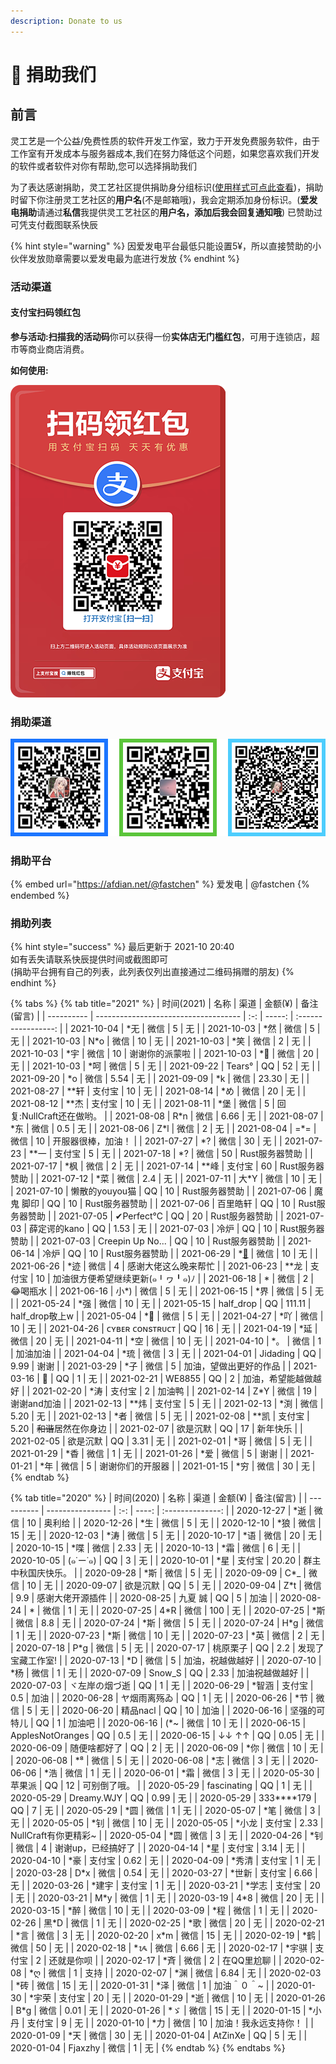 ```yaml
---
description: Donate to us
---
```

# 📝 捐助我们

## 前言

灵工艺是一个公益/免费性质的软件开发工作室，致力于开发免费服务软件，由于工作室有开发成本与服务器成本,我们在努力降低这个问题，如果您喜欢我们开发的软件或者软件对你有帮助,您可以选择捐助我们

为了表达感谢捐助，灵工艺社区提供捐助身分组标识([使用样式可点此查看](https://nullcraft.org/u/nullcraft))，捐助时留下你注册灵工艺社区的**用户名**(不是邮箱哦)，我会定期添加身份标识。(**爱发电捐助**请通过**私信**我提供灵工艺社区的**用户名，添加后我会回复通知哦**) 已赞助过可凭支付截图联系快辰

{% hint style="warning" %}
因爱发电平台最低只能设置5¥，所以直接赞助的小伙伴发放勋章需要以爱发电最为底进行发放
{% endhint %}

### 活动渠道

#### 支付宝扫码领红包

**参与活动:扫描我的活动码**你可以获得一份**实体店无门槛红包**，可用于连锁店，超市等商业商店消费。

**如何使用:**

![](<.gitbook/assets/AliPay_Activity (1).png>)

### 捐助渠道

![支付宝 | 微信 | QQ | 收款人:快辰](.gitbook/assets/pay_all.png)

### 捐助平台

{% embed url="https://afdian.net/@fastchen" %}
爱发电 | @fastchen
{% endembed %}

### 捐助列表

{% hint style="success" %}
最后更新于 2021-10 20:40\
如有丢失请联系快辰提供时间或截图即可\
(捐助平台拥有自己的列表，此列表仅列出直接通过二维码捐赠的朋友)
{% endhint %}

{% tabs %}
{% tab title="2021" %}
| 时间(2021)   | 名称                                   |  渠道 |  金额(¥) |        备注(留言)       |
| ---------- | ------------------------------------ | :-: | -----: | :-----------------: |
| 2021-10-04 | \*无                                  |  微信 |      5 |          无          |
| 2021-10-03 | \*然                                  |  微信 |      5 |          无          |
| 2021-10-03 | N\*o                                 |  微信 |     10 |          无          |
| 2021-10-03 | \*笑                                  |  微信 |      2 |          无          |
| 2021-10-03 | \*宇                                  |  微信 |     10 |       谢谢你的派蒙啦       |
| 2021-10-03 | \*🍃                                 |  微信 |     20 |          无          |
| 2021-10-03 | \*呵                                  |  微信 |      5 |          无          |
| 2021-09-22 | Tears°                               |  QQ |     52 |          无          |
| 2021-09-20 | \*o                                  |  微信 |   5.54 |          无          |
| 2021-09-09 | \*k                                  |  微信 |  23.30 |          无          |
| 2021-08-27 | \*\*轩                                | 支付宝 |     10 |          无          |
| 2021-08-14 | \*め                                  |  微信 |     20 |          无          |
| 2021-08-12 | \*\*杰                                | 支付宝 |     10 |          无          |
| 2021-08-11 | \*堡                                  |  微信 |      5 |  回复:NullCraft还在做哟。  |
| 2021-08-08 | R\*n                                 |  微信 |   6.66 |          无          |
| 2021-08-07 | \*东                                  |  微信 |    0.5 |          无          |
| 2021-08-06 | Z\*l                                 |  微信 |      2 |          无          |
| 2021-08-04 | =\*=                                 |  微信 |     10 |      开服器很棒，加油！      |
| 2021-07-27 | \*?                                  |  微信 |     30 |          无          |
| 2021-07-23 | \*\*一                                | 支付宝 |      5 |          无          |
| 2021-07-18 | \*?                                  |  微信 |     50 |      Rust服务器赞助      |
| 2021-07-17 | \*枫                                  |  微信 |      2 |          无          |
| 2021-07-14 | \*\*峰                                | 支付宝 |     60 |      Rust服务器赞助      |
| 2021-07-12 | \*菜                                  |  微信 |    2.4 |          无          |
| 2021-07-11 | 大\*Y                                 |  微信 |     10 |          无          |
| 2021-07-10 | 懒散的youyou猫                           |  QQ |     10 |      Rust服务器赞助      |
| 2021-07-06 | 魔鬼 脚印                                |  QQ |     10 |      Rust服务器赞助      |
| 2021-07-06 | 百里皓轩                                 |  QQ |     10 |      Rust服务器赞助      |
| 2021-07-05 | ✔Perfect°C                           |  QQ |     20 |      Rust服务器赞助      |
| 2021-07-03 | 薛定谔的kano                             |  QQ |   1.53 |          无          |
| 2021-07-03 | 冷炉                                   |  QQ |     10 |      Rust服务器赞助      |
| 2021-07-03 | Creepin Up No...                     |  QQ |     10 |      Rust服务器赞助      |
| 2021-06-14 | 冷炉                                   |  QQ |     10 |      Rust服务器赞助      |
| 2021-06-29 | \*[🌟](http://2120159616.lofter.com) |  微信 |     10 |          无          |
| 2021-06-26 | \*迹                                  |  微信 |      4 |      感谢大佬这么晚来帮忙     |
| 2021-06-23 | \*\*龙                                | 支付宝 |     10 | 加油很方便希望继续更新(๑╹ヮ╹๑)ﾉ |
| 2021-06-18 | \*                                   |  微信 |      2 |        😂喝瓶水        |
| 2021-06-16 | 小\*)                                 |  微信 |      5 |          无          |
| 2021-06-15 | \*界                                  |  微信 |      5 |          无          |
| 2021-05-24 | \*强                                  |  微信 |     10 |          无          |
| 2021-05-15 | half_drop                            |  QQ | 111.11 |     half_drop敬上w    |
| 2021-05-04 | \*🤡                                 |  微信 |      5 |          无          |
| 2021-04-27 | \*吖                                  |  微信 |     10 |          无          |
| 2021-04-26 | ᴄʏʙᴇʀ ᴄᴏɴsᴛʀᴜᴄᴛ                      |  QQ |     16 |          无          |
| 2021-04-19 | \*延                                  |  微信 |     20 |          无          |
| 2021-04-11 | \*空                                  |  微信 |     10 |          无          |
| 2021-04-10 | \*。                                  |  微信 |      1 |         加油加油        |
| 2021-04-04 | \*琉                                  |  微信 |      3 |          无          |
| 2021-04-01 | Jidading                             |  QQ |   9.99 |          谢谢         |
| 2021-03-29 | \*子                                  |  微信 |      5 |     加油，望做出更好的作品     |
| 2021-03-16 | 🍜                                   |  QQ |      1 |          无          |
| 2021-02-21 | WE8855                               |  QQ |      2 |      加油，希望能越做越好     |
| 2021-02-20 | \*涛                                  | 支付宝 |      2 |         加油鸭         |
| 2021-02-14 | Z\*Y                                 |  微信 |     19 |       谢谢and加油       |
| 2021-02-13 | \*\*炜                                | 支付宝 |      5 |          无          |
| 2021-02-13 | \*渕                                  |  微信 |   5.20 |          无          |
| 2021-02-13 | \*者                                  |  微信 |      5 |          无          |
| 2021-02-08 | \*\*凯                                | 支付宝 |   5.20 |     ~~和谐~~居然在你身边    |
| 2021-02-07 | 欲是沉默                                 |  QQ |     17 |         新年快乐        |
| 2021-02-05 | 欲是沉默                                 |  QQ |   3.31 |          无          |
| 2021-02-01 | \*哥                                  |  微信 |      5 |          无          |
| 2021-01-29 | \*稥                                  |  微信 |      1 |          无          |
| 2021-01-26 | \*爱                                  |  微信 |      5 |          谢谢         |
| 2021-01-21 | \*年                                  |  微信 |      5 |       谢谢你们的开服器      |
| 2021-01-15 | \*穷                                  |  微信 |     30 |          无          |
{% endtab %}

{% tab title="2020" %}
| 时间(2020)   | 名称               |  渠道 | 金额(¥) |      备注(留言)      |
| ---------- | ---------------- | :-: | ----: | :--------------: |
| 2020-12-27 | \*逝              |  微信 |    10 |        奥利给       |
| 2020-12-26 | \*生              |  微信 |     5 |         无        |
| 2020-12-10 | \*狼              |  微信 |    15 |         无        |
| 2020-12-03 | \*涛              |  微信 |     5 |         无        |
| 2020-10-17 | \*语              |  微信 |    20 |         无        |
| 2020-10-15 | \*喋              |  微信 |  2.33 |         无        |
| 2020-10-13 | \*霜              |  微信 |     6 |         无        |
| 2020-10-05 | (๑˙ー˙๑)          |  QQ |     3 |         无        |
| 2020-10-01 | \*星              | 支付宝 | 20.20 |     群主中秋国庆快乐。    |
| 2020-09-28 | \*斯              |  微信 |     5 |         无        |
| 2020-09-09 | C\*\_            |  微信 |    10 |         无        |
| 2020-09-07 | 欲是沉默             |  QQ |     5 |         无        |
| 2020-09-04 | Z\*t             |  微信 |   9.9 |     感谢大佬开源插件     |
| 2020-08-25 | 九夏 誠             |  QQ |     5 |        加油        |
| 2020-08-24 | \*               |  微信 |     1 |         无        |
| 2020-07-25 | 4\*R             |  微信 |   100 |         无        |
| 2020-07-25 | \*斯              |  微信 |   8.8 |         无        |
| 2020-07-24 | \*斯              |  微信 |     5 |         无        |
| 2020-07-24 | H\*g             |  微信 |     1 |         无        |
| 2020-07-23 | \*斯              |  微信 |    10 |         无        |
| 2020-07-23 | \*英              |  微信 |     2 |         无        |
| 2020-07-18 | P\*g             |  微信 |     5 |         无        |
| 2020-07-17 | 桃原栗子             |  QQ |   2.2 |     发现了宝藏工作室!    |
| 2020-07-13 | \*D              |  微信 |     5 |     加油，祝越做越好     |
| 2020-07-10 | \*杨              |  微信 |     1 |         无        |
| 2020-07-09 | Snow_S           |  QQ |  2.33 |      加油祝越做越好     |
| 2020-07-03 | ヾ左岸の烟づ逝          |  QQ |     1 |         无        |
| 2020-06-29 | \*智涵             | 支付宝 |   0.5 |        加油        |
| 2020-06-28 | ヤ烟雨离殇ゐ           |  QQ |     1 |         无        |
| 2020-06-26 | \*节              |  微信 |     5 |         无        |
| 2020-06-20 | 精品nacl           |  QQ |    10 |        加油        |
| 2020-06-16 | 坚强的可特儿           |  QQ |     1 |        加油吧       |
| 2020-06-16 | (\*\~            |  微信 |    10 |         无        |
| 2020-06-15 | ApplesNotOranges |  QQ |   0.5 |         无        |
| 2020-06-15 | ↓↓ ↑↑            |  QQ |  0.05 |         无        |
| 2020-06-09 | 随便啥都好了           |  QQ |     2 |         无        |
| 2020-06-09 | \*你              |  微信 |    10 |         无        |
| 2020-06-08 | \*⁸              |  微信 |     5 |         无        |
| 2020-06-08 | \*志              |  微信 |     3 |         无        |
| 2020-06-06 | \*浩              |  微信 |     1 |         无        |
| 2020-06-01 | \*霜              |  微信 |     3 |         无        |
| 2020-05-30 | 苹果派              |  QQ |    12 |      可别倒了哦。      |
| 2020-05-29 | fascinating      |  QQ |     1 |         无        |
| 2020-05-29 | Dreamy.WJY       |  QQ |  0.99 |         无        |
| 2020-05-29 | 333\*\*\*\*179   |  QQ |     7 |         无        |
| 2020-05-29 | \*圆              |  微信 |     1 |         无        |
| 2020-05-07 | \*笔              |  微信 |     3 |         无        |
| 2020-05-05 | \*钊              |  微信 |    10 |         无        |
| 2020-05-05 | \*小龙             | 支付宝 |  2.33 | NullCraft有你更精彩\~ |
| 2020-05-04 | \*圆              |  微信 |     3 |         无        |
| 2020-04-26 | \*钊              |  微信 |     4 |    谢谢up，已经搞好了    |
| 2020-04-14 | \*星              | 支付宝 |  3.14 |         无        |
| 2020-04-10 | \*豪              | 支付宝 |  0.62 |         无        |
| 2020-04-09 | \*秀清             | 支付宝 |     1 |         无        |
| 2020-03-28 | D\*x             |  微信 |  0.54 |         无        |
| 2020-03-27 | \*世新             | 支付宝 |  6.66 |         无        |
| 2020-03-26 | \*建宇             | 支付宝 |     1 |         无        |
| 2020-03-21 | \*学志             | 支付宝 |    20 |         无        |
| 2020-03-21 | M\*y             |  微信 |     1 |         无        |
| 2020-03-19 | 4\*8             |  微信 |    20 |         无        |
| 2020-03-15 | \*醉              |  微信 |    10 |         无        |
| 2020-03-09 | \*程              |  微信 |     1 |         无        |
| 2020-02-26 | 黑\*D             |  微信 |     1 |         无        |
| 2020-02-25 | \*歌              |  微信 |    20 |         无        |
| 2020-02-21 | \*言              |  微信 |     3 |         无        |
| 2020-02-20 | x\*m             |  微信 |    15 |         无        |
| 2020-02-19 | \*鹤              |  微信 |    50 |         无        |
| 2020-02-18 | \*ᝰ              |  微信 |  6.66 |         无        |
| 2020-02-17 | \*宇骐             | 支付宝 |     2 |       还就是你呗      |
| 2020-02-17 | \*斉              |  微信 |     2 |      在QQ里尬聊      |
| 2020-02-08 | \*ღ              |  微信 |     1 |        支持        |
| 2020-02-07 | \*渊              |  微信 |  6.84 |         无        |
| 2020-02-03 | \*砖              |  微信 |    15 |         无        |
| 2020-01-31 | \*泽              |  微信 |     1 |      加油＾０＾\~     |
| 2020-01-30 | \*宇荣             | 支付宝 |    20 |         无        |
| 2020-01-29 | \*逝              |  微信 |    10 |         无        |
| 2020-01-26 | B\*g             |  微信 |  0.01 |         无        |
| 2020-01-26 | \*ゞ              |  微信 |    15 |         无        |
| 2020-01-15 | \*小丹             | 支付宝 |     9 |         无        |
| 2020-01-10 | \*力              |  微信 |    10 |    加油！我永远支持你！    |
| 2020-01-09 | \*天              |  微信 |    30 |         无        |
| 2020-01-04 | AtZinXe          |  QQ |     5 |         无        |
| 2020-01-04 | Fjaxzhy          |  微信 |     1 |         无        |
{% endtab %}
{% endtabs %}


